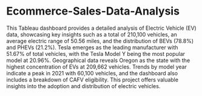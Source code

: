 # Ecommerce-Sales-Data-Analysis
This Tableau dashboard provides a detailed analysis of Electric Vehicle (EV) data, showcasing key insights such as a total of 210,100 vehicles, an average electric range of 50.56 miles, and the distribution of BEVs (78.8%) and PHEVs (21.2%). Tesla emerges as the leading manufacturer with 51.67% of total vehicles, with the Tesla Model Y being the most popular model at 20.96%. Geographical data reveals Oregon as the state with the highest concentration of EVs at 209,662 vehicles. Trends by model year indicate a peak in 2021 with 60,100 vehicles, and the dashboard also includes a breakdown of CAFV eligibility. This project offers valuable insights into the adoption and distribution of electric vehicles.

